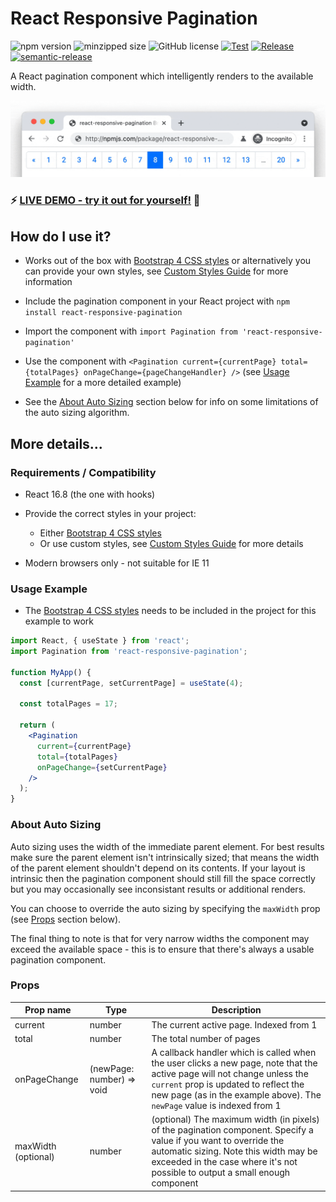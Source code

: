 # React Responsive Pagination

![npm version](https://img.shields.io/npm/v/react-responsive-pagination.svg?style=flat)
![minzipped size](https://img.shields.io/bundlephobia/minzip/react-responsive-pagination)
![GitHub license](https://img.shields.io/badge/license-MIT-blue.svg)
[![Test](https://github.com/jonelantha/react-responsive-pagination/actions/workflows/test.yml/badge.svg)](https://github.com/jonelantha/react-responsive-pagination/actions/workflows/test.yml)
[![Release](https://github.com/jonelantha/react-responsive-pagination/actions/workflows/release.yml/badge.svg)](https://github.com/jonelantha/react-responsive-pagination/actions/workflows/release.yml)
[![semantic-release](https://img.shields.io/badge/%20%20%F0%9F%93%A6%F0%9F%9A%80-semantic--release-e10079.svg)](https://github.com/semantic-release/semantic-release)

A React pagination component which intelligently renders to the available width.

<a href="https://react-responsive-pagination.elantha.com/live-demo/"><img src="./react-responsive-pagination.gif?raw=true" width="985" alt="react-responsive-pagination example" /></a>

### ⚡️ [LIVE DEMO - try it out for yourself!](https://react-responsive-pagination.elantha.com/live-demo/) 🚀

## How do I use it?

- Works out of the box with [Bootstrap 4 CSS styles](https://getbootstrap.com/docs/4.6/getting-started/download/) or alternatively you can provide your own styles, see [Custom Styles Guide](https://react-responsive-pagination.elantha.com/custom-styled-pagination/) for more information

- Include the pagination component in your React project with `npm install react-responsive-pagination`

- Import the component with `import Pagination from 'react-responsive-pagination'`

- Use the component with `<Pagination current={currentPage} total={totalPages} onPageChange={pageChangeHandler} />` (see [Usage Example](#usage-example) for a more detailed example)

- See the [About Auto Sizing](#about-auto-sizing) section below for info on some limitations of the auto sizing algorithm.

## More details...

### Requirements / Compatibility

- React 16.8 (the one with hooks)

- Provide the correct styles in your project:

  - Either [Bootstrap 4 CSS styles](https://getbootstrap.com/docs/4.6/getting-started/download/)
  - Or use custom styles, see [Custom Styles Guide](https://react-responsive-pagination.elantha.com/custom-styled-pagination/) for more details

- Modern browsers only - not suitable for IE 11

### Usage Example

- The [Bootstrap 4 CSS styles](https://getbootstrap.com/docs/4.3/getting-started/download/) needs to be included in the project for this example to work

```jsx
import React, { useState } from 'react';
import Pagination from 'react-responsive-pagination';

function MyApp() {
  const [currentPage, setCurrentPage] = useState(4);

  const totalPages = 17;

  return (
    <Pagination
      current={currentPage}
      total={totalPages}
      onPageChange={setCurrentPage}
    />
  );
}
```

### About Auto Sizing

Auto sizing uses the width of the immediate parent element. For best results make sure the parent element isn't intrinsically sized; that means the width of the parent element shouldn't depend on its contents. If your layout is intrinsic then the pagination component should still fill the space correctly but you may occasionally see inconsistant results or additional renders.

You can choose to override the auto sizing by specifying the `maxWidth` prop (see [Props](#props) section below).

The final thing to note is that for very narrow widths the component may exceed the available space - this is to ensure that there's always a usable pagination component.

### Props

| Prop name           | Type                      | Description                                                                                                                                                                                                                                 |
| ------------------- | ------------------------- | ------------------------------------------------------------------------------------------------------------------------------------------------------------------------------------------------------------------------------------------- |
| current             | number                    | The current active page. Indexed from 1                                                                                                                                                                                                     |
| total               | number                    | The total number of pages                                                                                                                                                                                                                   |
| onPageChange        | (newPage: number) => void | A callback handler which is called when the user clicks a new page, note that the active page will not change unless the `current` prop is updated to reflect the new page (as in the example above). The `newPage` value is indexed from 1 |
| maxWidth (optional) | number                    | (optional) The maximum width (in pixels) of the pagination component. Specify a value if you want to override the automatic sizing. Note this width may be exceeded in the case where it's not possible to output a small enough component  |
